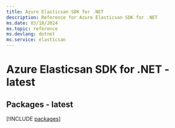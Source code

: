 ```yaml
---
title: Azure Elasticsan SDK for .NET
description: Reference for Azure Elasticsan SDK for .NET
ms.date: 03/18/2024
ms.topic: reference
ms.devlang: dotnet
ms.service: elasticsan
---
```

# Azure Elasticsan SDK for .NET - latest
## Packages - latest
[!INCLUDE [packages](elasticsan-index.md)]